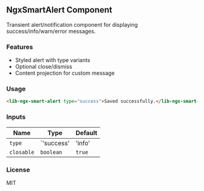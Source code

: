 ## NgxSmartAlert Component

Transient alert/notification component for displaying success/info/warn/error messages.

### Features

- Styled alert with type variants
- Optional close/dismiss
- Content projection for custom message

### Usage

```html
<lib-ngx-smart-alert type="success">Saved successfully.</lib-ngx-smart-alert>
```

### Inputs

| Name | Type | Default |
|------|------|---------|
| `type` | `'success'|'info'|'warning'|'error'` | `'info'` |
| `closable` | `boolean` | `true` |

### License

MIT


